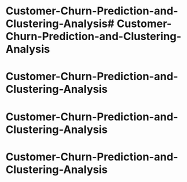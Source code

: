 # Customer-Churn-Prediction-and-Clustering-Analysis# Customer-Churn-Prediction-and-Clustering-Analysis
# Customer-Churn-Prediction-and-Clustering-Analysis
# Customer-Churn-Prediction-and-Clustering-Analysis
# Customer-Churn-Prediction-and-Clustering-Analysis
